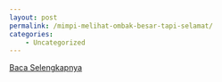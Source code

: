 ```yaml
---
layout: post
permalink: /mimpi-melihat-ombak-besar-tapi-selamat/
categories:
    - Uncategorized
---
```


[Baca Selengkapnya](/07)